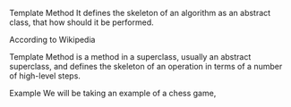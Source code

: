 Template Method
It defines the skeleton of an algorithm as an abstract class, that how should it be performed.

According to Wikipedia

Template Method is a method in a superclass, usually an abstract superclass, and defines the skeleton of an operation in terms of a number of high-level steps.

Example
We will be taking an example of a chess game,